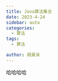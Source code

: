 ```yaml
---
title: Java算法集合
date: 2023-4-24
sidebar: auto
categories:
  - 算法
tags:
  - 算法

author: 胡昊泽
---
```


哈哈哈哈